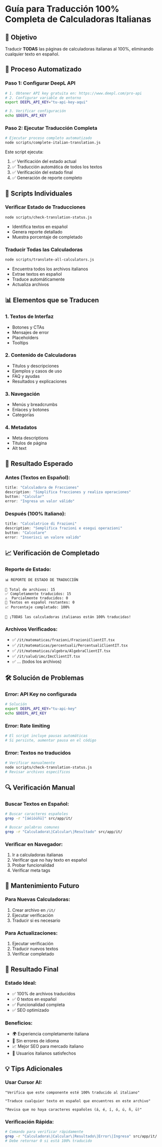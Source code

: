 # Guía para Traducción 100% Completa de Calculadoras Italianas

## 🎯 Objetivo
Traducir **TODAS** las páginas de calculadoras italianas al 100%, eliminando cualquier texto en español.

## 🚀 Proceso Automatizado

### **Paso 1: Configurar DeepL API**
```bash
# 1. Obtener API key gratuita en: https://www.deepl.com/pro-api
# 2. Configurar variable de entorno
export DEEPL_API_KEY="tu-api-key-aqui"

# 3. Verificar configuración
echo $DEEPL_API_KEY
```

### **Paso 2: Ejecutar Traducción Completa**
```bash
# Ejecutar proceso completo automatizado
node scripts/complete-italian-translation.js
```

Este script ejecuta:
1. ✅ Verificación del estado actual
2. ✅ Traducción automática de todos los textos
3. ✅ Verificación del estado final
4. ✅ Generación de reporte completo

## 🔧 Scripts Individuales

### **Verificar Estado de Traducciones**
```bash
node scripts/check-translation-status.js
```
- Identifica textos en español
- Genera reporte detallado
- Muestra porcentaje de completado

### **Traducir Todas las Calculadoras**
```bash
node scripts/translate-all-calculators.js
```
- Encuentra todos los archivos italianos
- Extrae textos en español
- Traduce automáticamente
- Actualiza archivos

## 📊 Elementos que se Traducen

### **1. Textos de Interfaz**
- Botones y CTAs
- Mensajes de error
- Placeholders
- Tooltips

### **2. Contenido de Calculadoras**
- Títulos y descripciones
- Ejemplos y casos de uso
- FAQ y ayudas
- Resultados y explicaciones

### **3. Navegación**
- Menús y breadcrumbs
- Enlaces y botones
- Categorías

### **4. Metadatos**
- Meta descriptions
- Títulos de página
- Alt text

## 🎯 Resultado Esperado

### **Antes (Textos en Español):**
```typescript
title: "Calculadora de Fracciones"
description: "Simplifica fracciones y realiza operaciones"
button: "Calcular"
error: "Ingresa un valor válido"
```

### **Después (100% Italiano):**
```typescript
title: "Calcolatrice di Frazioni"
description: "Semplifica frazioni e esegui operazioni"
button: "Calcolare"
error: "Inserisci un valore valido"
```

## 📈 Verificación de Completado

### **Reporte de Estado:**
```
📊 REPORTE DE ESTADO DE TRADUCCIÓN

📁 Total de archivos: 15
✅ Completamente traducidos: 15
⚠️  Parcialmente traducidos: 0
📝 Textos en español restantes: 0
📈 Porcentaje completado: 100%

🎉 ¡TODAS las calculadoras italianas están 100% traducidas!
```

### **Archivos Verificados:**
- ✅ `/it/matematicas/frazioni/FrazioniClientIT.tsx`
- ✅ `/it/matematicas/percentuali/PercentualiClientIT.tsx`
- ✅ `/it/matematicas/algebra/AlgebraClientIT.tsx`
- ✅ `/it/salud/imc/ImcClientIT.tsx`
- ✅ ... (todos los archivos)

## 🛠️ Solución de Problemas

### **Error: API Key no configurada**
```bash
# Solución
export DEEPL_API_KEY="tu-api-key"
echo $DEEPL_API_KEY
```

### **Error: Rate limiting**
```bash
# El script incluye pausas automáticas
# Si persiste, aumentar pausa en el código
```

### **Error: Textos no traducidos**
```bash
# Verificar manualmente
node scripts/check-translation-status.js
# Revisar archivos específicos
```

## 🔍 Verificación Manual

### **Buscar Textos en Español:**
```bash
# Buscar caracteres españoles
grep -r "[áéíóúñü]" src/app/it/

# Buscar palabras comunes
grep -r "Calculadora\|Calcular\|Resultado" src/app/it/
```

### **Verificar en Navegador:**
1. Ir a calculadoras italianas
2. Verificar que no hay texto en español
3. Probar funcionalidad
4. Verificar meta tags

## 📝 Mantenimiento Futuro

### **Para Nuevas Calculadoras:**
1. Crear archivo en `/it/`
2. Ejecutar verificación
3. Traducir si es necesario

### **Para Actualizaciones:**
1. Ejecutar verificación
2. Traducir nuevos textos
3. Verificar completado

## 🎉 Resultado Final

### **Estado Ideal:**
- ✅ 100% de archivos traducidos
- ✅ 0 textos en español
- ✅ Funcionalidad completa
- ✅ SEO optimizado

### **Beneficios:**
- 🌍 Experiencia completamente italiana
- 🚀 Sin errores de idioma
- 📈 Mejor SEO para mercado italiano
- 👥 Usuarios italianos satisfechos

## 💡 Tips Adicionales

### **Usar Cursor AI:**
```
"Verifica que este componente esté 100% traducido al italiano"

"Traduce cualquier texto en español que encuentres en este archivo"

"Revisa que no haya caracteres españoles (á, é, í, ó, ú, ñ, ü)"
```

### **Verificación Rápida:**
```bash
# Comando para verificar rápidamente
grep -r "Calculadora\|Calcular\|Resultado\|Error\|Ingresa" src/app/it/ | wc -l
# Debe retornar 0 si está 100% traducido
```
